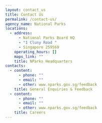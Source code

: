 ```yaml
---
layout: contact_us
title: Contact Us
permalink: /contact-us/
agency_name: National Parks
locations:
  - address:
      - National Parks Board HQ
      - "1 Cluny Road "
      - Singapore 259569
    operating_hours: []
    maps_link: ""
    title: NParks Headquarters
contacts:
  - content:
      - phone: ""
      - email: ""
      - other: www.nparks.gov.sg/feedback
    title: General Enquiries & Feedback
  - content:
      - phone: ""
      - email: ""
      - other: www.nparks.gov.sg/feedback
    title: Careers
---
```

